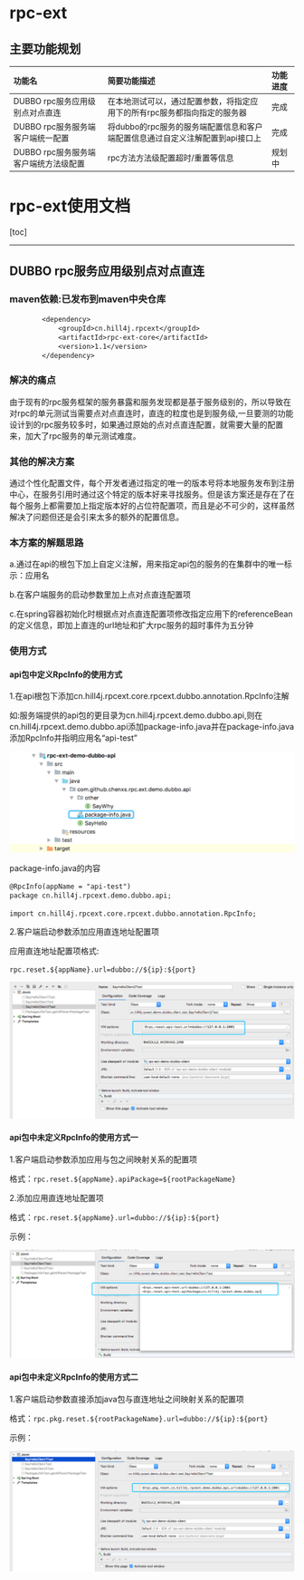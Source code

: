 # rpc-ext
## 主要功能规划

|功能名|简要功能描述|功能进度|
|:-|:-|:-|
|DUBBO rpc服务应用级别点对点直连|在本地测试可以，通过配置参数，将指定应用下的所有rpc服务都指向指定的服务器|完成|
|DUBBO rpc服务服务端客户端统一配置|将dubbo的rpc服务的服务端配置信息和客户端配置信息通过自定义注解配置到api接口上|完成|
|DUBBO rpc服务服务端客户端统方法级配置|rpc方法方法级配置超时/重置等信息|规划中|

# rpc-ext使用文档
[toc]

---

## DUBBO rpc服务应用级别点对点直连
### maven依赖:已发布到maven中央仓库
```
        <dependency>
            <groupId>cn.hill4j.rpcext</groupId>
            <artifactId>rpc-ext-core</artifactId>
            <version>1.1</version>
        </dependency>
```

### 解决的痛点
由于现有的rpc服务框架的服务暴露和服务发现都是基于服务级别的，所以导致在对rpc的单元测试当需要点对点直连时，直连的粒度也是到服务级,一旦要测的功能设计到的rpc服务较多时，如果通过原始的点对点直连配置，就需要大量的配置来，加大了rpc服务的单元测试难度。

### 其他的解决方案
通过个性化配置文件，每个开发者通过指定的唯一的版本号将本地服务发布到注册中心，在服务引用时通过这个特定的版本好来寻找服务。但是该方案还是存在了在每个服务上都需要加上指定版本好的占位符配置项，而且是必不可少的，这样虽然解决了问题但还是会引来太多的额外的配置信息。

### 本方案的解题思路
  
  a.通过在api的根包下加上自定义注解，用来指定api包的服务的在集群中的唯一标示：应用名
  
  b.在客户端服务的启动参数里加上点对点直连配置项
  
  c.在spring容器初始化时根据点对点直连配置项修改指定应用下的referenceBean的定义信息，即加上直连的url地址和扩大rpc服务的超时事件为五分钟

### 使用方式

#### api包中定义RpcInfo的使用方式
1.在api根包下添加cn.hill4j.rpcext.core.rpcext.dubbo.annotation.RpcInfo注解

如:服务端提供的api包的更目录为cn.hill4j.rpcext.demo.dubbo.api,则在cn.hill4j.rpcext.demo.dubbo.api添加package-info.java并在package-info.java添加RpcInfo并指明应用名“api-test”

![pgkinfoConfig](./readme/img/pgkinfoConfig.png "pgkinfoConfig")

package-info.java的内容
```
@RpcInfo(appName = "api-test")
package cn.hill4j.rpcext.demo.dubbo.api;

import cn.hill4j.rpcext.core.rpcext.dubbo.annotation.RpcInfo;
```

2.客户端启动参数添加应用直连地址配置项

应用直连地址配置项格式:

`rpc.reset.${appName}.url=dubbo://${ip}:${port}`

![clientTestConfig](./readme/img/clientTestConfig.png "clientTestConfig")


#### api包中未定义RpcInfo的使用方式一

1.客户端启动参数添加应用与包之间映射关系的配置项

格式：`rpc.reset.${appName}.apiPackage=${rootPackageName}`

2.添加应用直连地址配置项

格式：`rpc.reset.${appName}.url=dubbo://${ip}:${port}`

示例：

![noRpcInfoConfig1](./readme/img/noRpcInfoConfig1.png "noRpcInfoConfig1")


#### api包中未定义RpcInfo的使用方式二

1.客户端启动参数直接添加java包与直连地址之间映射关系的配置项

格式：`rpc.pkg.reset.${rootPackageName}.url=dubbo://${ip}:${port}`

示例：

![noRpcInfoConfig2](./readme/img/noRpcInfoConfig2.png "noRpcInfoConfig2")

